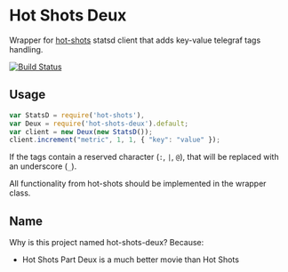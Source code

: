 # Hot Shots Deux

Wrapper for [hot-shots](https://github.com/brightcove/hot-shots) statsd client that adds key-value telegraf tags handling.

[![Build Status](https://travis-ci.org/lautis/hot-shots-deux.svg?branch=master)](https://travis-ci.org/lautis/hot-shots-deux)

## Usage

```js
var StatsD = require('hot-shots'),
var Deux = require('hot-shots-deux').default;
var client = new Deux(new StatsD());
client.increment("metric", 1, 1, { "key": "value" });
```

If the tags contain a reserved character (`:`, `|`, `@`), that will be replaced with an underscore (`_`).

All functionality from hot-shots should be implemented in the wrapper class.

## Name

Why is this project named hot-shots-deux? Because:

* Hot Shots Part Deux is a much better movie than Hot Shots
